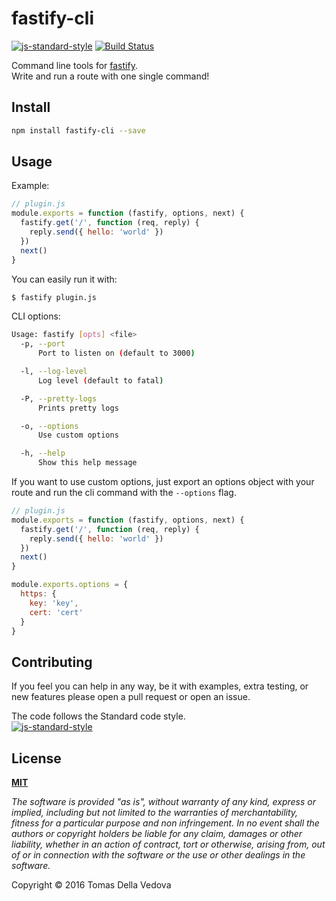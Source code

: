 # fastify-cli
[![js-standard-style](https://img.shields.io/badge/code%20style-standard-brightgreen.svg?style=flat)](http://standardjs.com/) [![Build Status](https://travis-ci.org/fastify/fastify-cli.svg?branch=master)](https://travis-ci.org/fastify/fastify-cli)

Command line tools for [fastify](https://github.com/mcollina/fastify).  
Write and run a route with one single command!

## Install
```bash
npm install fastify-cli --save
```

## Usage
Example:
```js
// plugin.js
module.exports = function (fastify, options, next) {
  fastify.get('/', function (req, reply) {
    reply.send({ hello: 'world' })
  })
  next()
}
```
You can easily run it with:
```bash
$ fastify plugin.js
```

CLI options:
```bash
Usage: fastify [opts] <file>
  -p, --port
      Port to listen on (default to 3000)

  -l, --log-level
      Log level (default to fatal)

  -P, --pretty-logs
      Prints pretty logs

  -o, --options
      Use custom options

  -h, --help
      Show this help message
```

If you want to use custom options, just export an options object with your route and run the cli command with the `--options` flag.
```js
// plugin.js
module.exports = function (fastify, options, next) {
  fastify.get('/', function (req, reply) {
    reply.send({ hello: 'world' })
  })
  next()
}

module.exports.options = {
  https: {
    key: 'key',
    cert: 'cert'
  }
}
```

## Contributing
If you feel you can help in any way, be it with examples, extra testing, or new features please open a pull request or open an issue.

The code follows the Standard code style.  
[![js-standard-style](https://cdn.rawgit.com/feross/standard/master/badge.svg)](https://github.com/feross/standard)

## License
**[MIT](https://github.com/delvedor/fastify-cli/blob/master/LICENSE)**

*The software is provided "as is", without warranty of any kind, express or implied, including but not limited to the warranties of merchantability, fitness for a particular purpose and non infringement. In no event shall the authors or copyright holders be liable for any claim, damages or other liability, whether in an action of contract, tort or otherwise, arising from, out of or in connection with the software or the use or other dealings in the software.*

Copyright © 2016 Tomas Della Vedova
